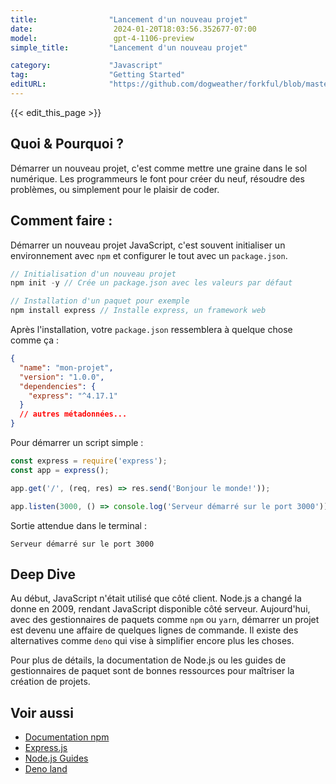 ```yaml
---
title:                "Lancement d'un nouveau projet"
date:                  2024-01-20T18:03:56.352677-07:00
model:                 gpt-4-1106-preview
simple_title:         "Lancement d'un nouveau projet"

category:             "Javascript"
tag:                  "Getting Started"
editURL:              "https://github.com/dogweather/forkful/blob/master/content/fr/javascript/starting-a-new-project.md"
---
```


{{< edit_this_page >}}

## Quoi & Pourquoi ?
Démarrer un nouveau projet, c'est comme mettre une graine dans le sol numérique. Les programmeurs le font pour créer du neuf, résoudre des problèmes, ou simplement pour le plaisir de coder.

## Comment faire :
Démarrer un nouveau projet JavaScript, c'est souvent initialiser un environnement avec `npm` et configurer le tout avec un `package.json`.

```Javascript
// Initialisation d'un nouveau projet
npm init -y // Crée un package.json avec les valeurs par défaut

// Installation d'un paquet pour exemple
npm install express // Installe express, un framework web
```

Après l'installation, votre `package.json` ressemblera à quelque chose comme ça :

```JSON
{
  "name": "mon-projet",
  "version": "1.0.0",
  "dependencies": {
    "express": "^4.17.1"
  }
  // autres métadonnées...
}
```

Pour démarrer un script simple :

```Javascript
const express = require('express');
const app = express();

app.get('/', (req, res) => res.send('Bonjour le monde!'));

app.listen(3000, () => console.log('Serveur démarré sur le port 3000'));
```

Sortie attendue dans le terminal :

```
Serveur démarré sur le port 3000
```

## Deep Dive
Au début, JavaScript n'était utilisé que côté client. Node.js a changé la donne en 2009, rendant JavaScript disponible côté serveur. Aujourd'hui, avec des gestionnaires de paquets comme `npm` ou `yarn`, démarrer un projet est devenu une affaire de quelques lignes de commande. Il existe des alternatives comme `deno` qui vise à simplifier encore plus les choses.

Pour plus de détails, la documentation de Node.js ou les guides de gestionnaires de paquet sont de bonnes ressources pour maîtriser la création de projets.

## Voir aussi
- [Documentation npm](https://docs.npmjs.com/)
- [Express.js](https://expressjs.com/fr/)
- [Node.js Guides](https://nodejs.org/en/docs/guides/)
- [Deno land](https://deno.land/)
